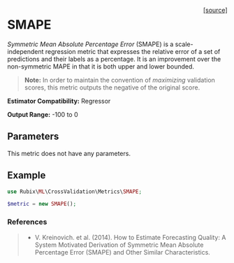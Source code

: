 <span style="float:right;"><a href="https://github.com/RubixML/RubixML/blob/master/src/CrossValidation/Metrics/SMAPE.php">[source]</a></span>

# SMAPE
*Symmetric Mean Absolute Percentage Error* (SMAPE) is a scale-independent regression metric that expresses the relative error of a set of predictions and their labels as a percentage. It is an improvement over the non-symmetric MAPE in that it is both upper and lower bounded.

> **Note:** In order to maintain the convention of *maximizing* validation scores, this metric outputs the negative of the original score.

**Estimator Compatibility:** Regressor

**Output Range:** -100 to 0

## Parameters
This metric does not have any parameters.

## Example
```php
use Rubix\ML\CrossValidation\Metrics\SMAPE;

$metric = new SMAPE();
```

### References
>- V. Kreinovich. et al. (2014). How to Estimate Forecasting Quality: A System Motivated Derivation of Symmetric Mean Absolute Percentage Error (SMAPE) and Other Similar Characteristics.